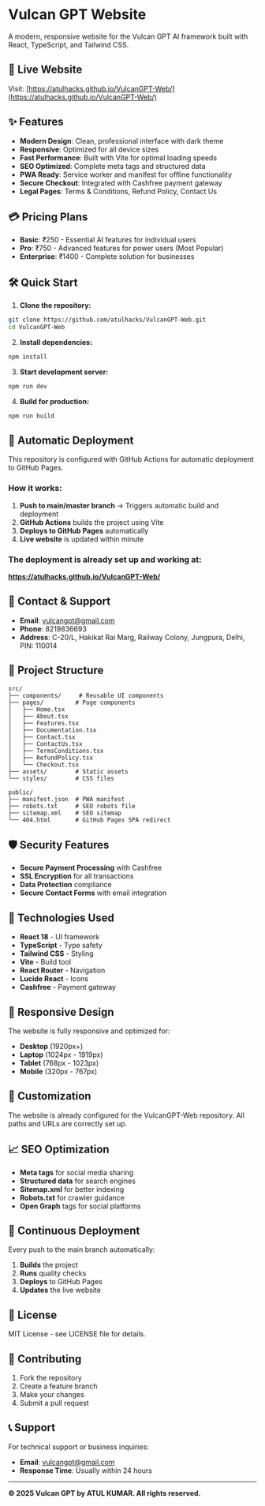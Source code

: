 # Vulcan GPT Website

A modern, responsive website for the Vulcan GPT AI framework built with React, TypeScript, and Tailwind CSS.

## 🚀 **Live Website**
Visit: [https://atulhacks.github.io/VulcanGPT-Web/](https://atulhacks.github.io/VulcanGPT-Web/)

## ✨ **Features**

- **Modern Design**: Clean, professional interface with dark theme
- **Responsive**: Optimized for all device sizes
- **Fast Performance**: Built with Vite for optimal loading speeds
- **SEO Optimized**: Complete meta tags and structured data
- **PWA Ready**: Service worker and manifest for offline functionality
- **Secure Checkout**: Integrated with Cashfree payment gateway
- **Legal Pages**: Terms & Conditions, Refund Policy, Contact Us

## 💳 **Pricing Plans**

- **Basic**: ₹250 - Essential AI features for individual users
- **Pro**: ₹750 - Advanced features for power users (Most Popular)
- **Enterprise**: ₹1400 - Complete solution for businesses

## 🛠 **Quick Start**

1. **Clone the repository:**
```bash
git clone https://github.com/atulhacks/VulcanGPT-Web.git
cd VulcanGPT-Web
```

2. **Install dependencies:**
```bash
npm install
```

3. **Start development server:**
```bash
npm run dev
```

4. **Build for production:**
```bash
npm run build
```

## 🚀 **Automatic Deployment**

This repository is configured with GitHub Actions for automatic deployment to GitHub Pages.

### **How it works:**
1. **Push to main/master branch** → Triggers automatic build and deployment
2. **GitHub Actions** builds the project using Vite
3. **Deploys to GitHub Pages** automatically
4. **Live website** is updated within minute

### **The deployment is already set up and working at:**
**https://atulhacks.github.io/VulcanGPT-Web/**

## 📧 **Contact & Support**

- **Email**: vulcangpt@gmail.com
- **Phone**: 8219836693
- **Address**: C-20/L, Hakikat Rai Marg, Railway Colony, Jungpura, Delhi, PIN: 110014

## 📁 **Project Structure**

```
src/
├── components/     # Reusable UI components
├── pages/         # Page components
│   ├── Home.tsx
│   ├── About.tsx
│   ├── Features.tsx
│   ├── Documentation.tsx
│   ├── Contact.tsx
│   ├── ContactUs.tsx
│   ├── TermsConditions.tsx
│   ├── RefundPolicy.tsx
│   └── Checkout.tsx
├── assets/        # Static assets
└── styles/        # CSS files

public/
├── manifest.json  # PWA manifest
├── robots.txt     # SEO robots file
├── sitemap.xml    # SEO sitemap
└── 404.html       # GitHub Pages SPA redirect
```

## 🛡 **Security Features**

- **Secure Payment Processing** with Cashfree
- **SSL Encryption** for all transactions
- **Data Protection** compliance
- **Secure Contact Forms** with email integration

## 🔧 **Technologies Used**

- **React 18** - UI framework
- **TypeScript** - Type safety
- **Tailwind CSS** - Styling
- **Vite** - Build tool
- **React Router** - Navigation
- **Lucide React** - Icons
- **Cashfree** - Payment gateway

## 📱 **Responsive Design**

The website is fully responsive and optimized for:
- **Desktop** (1920px+)
- **Laptop** (1024px - 1919px)
- **Tablet** (768px - 1023px)
- **Mobile** (320px - 767px)

## 🎨 **Customization**

The website is already configured for the VulcanGPT-Web repository. All paths and URLs are correctly set up.

## 📈 **SEO Optimization**

- **Meta tags** for social media sharing
- **Structured data** for search engines
- **Sitemap.xml** for better indexing
- **Robots.txt** for crawler guidance
- **Open Graph** tags for social platforms

## 🔄 **Continuous Deployment**

Every push to the main branch automatically:
1. **Builds** the project
2. **Runs** quality checks
3. **Deploys** to GitHub Pages
4. **Updates** the live website

## 📄 **License**

MIT License - see LICENSE file for details.

## 🤝 **Contributing**

1. Fork the repository
2. Create a feature branch
3. Make your changes
4. Submit a pull request

## 📞 **Support**

For technical support or business inquiries:
- **Email**: vulcangpt@gmail.com
- **Response Time**: Usually within 24 hours

---

**© 2025 Vulcan GPT by ATUL KUMAR. All rights reserved.**
